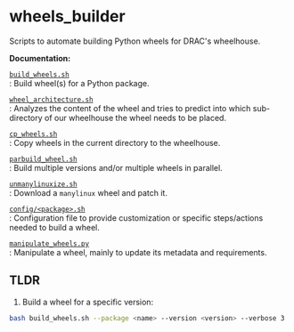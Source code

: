 # wheels_builder

Scripts to automate building Python wheels for DRAC's wheelhouse.

**Documentation:**

  [`build_wheels.sh`](./build_wheels.md) <br />
  : Build wheel(s) for a Python package.
    
  [`wheel_architecture.sh`](./wheel_architecture.md)<br />
  : Analyzes the content of the wheel and tries to predict into which sub-directory of our wheelhouse the wheel needs to be placed.
   
  [`cp_wheels.sh`](./cp_wheels.md)<br />
  : Copy wheels in the current directory to the wheelhouse.
 
  [`parbuild_wheel.sh`](./parbuild_wheel.md)<br />
  : Build multiple versions and/or multiple wheels in parallel.
 
  [`unmanylinuxize.sh`](./unmanylinuxize.md)<br />
  : Download a `manylinux` wheel and patch it.
 
  [`config/<package>.sh`](./config.md)<br />
  : Configuration file to provide customization or specific steps/actions needed to build a wheel.
 
  [`manipulate_wheels.py`](./manipulate_wheels.md)<br />
  : Manipulate a wheel, mainly to update its metadata and requirements.


## TLDR

1. Build a wheel for a specific version:
```bash
bash build_wheels.sh --package <name> --version <version> --verbose 3
```
